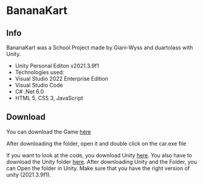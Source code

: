 # BananaKart

## Info

BananaKart was a School Project made by Giani-Wyss and duartolass with Unity.

- Unity Personal Editon v2021.3.9f1
- Technologies used:  
- Visual Studio 2022 Enterprise Edition
- Visual Studio Code
- C# .Net 6.0
- HTML 5, CSS 3, JavaScript

## Download

You can download the Game [here](https://gitlab.com/gianmarco-duarte/formula-manager/-/tree/main/Game)

After downloading the folder, open it and double click on the car.exe file

If you want to look at the code, you download Unity [here](https://unity.com/download). You also have to download the Unity folder [here](https://gitlab.com/gianmarco-duarte/formula-manager/-/tree/main/Unity). 
After downloading Unity and the Folder, you can Open the folder in Unity. Make sure that you have the right version of unity (2021.3.9f1).

